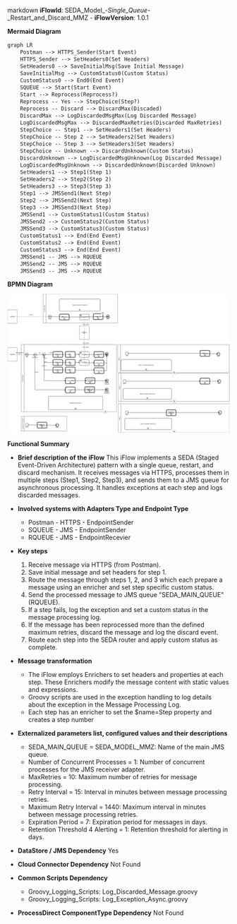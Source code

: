 markdown
**iFlowId**: SEDA_Model_-_Single_Queue_-_Restart_and_Discard_MMZ - **iFlowVersion**: 1.0.1

**Mermaid Diagram**
```mermaid
graph LR
    Postman --> HTTPS_Sender(Start Event)
    HTTPS_Sender --> SetHeaders0(Set Headers)
    SetHeaders0 --> SaveInitialMsg(Save Initial Message)
    SaveInitialMsg --> CustomStatus0(Custom Status)
    CustomStatus0 --> End0(End Event)
    SQUEUE --> Start(Start Event)
    Start --> Reprocess(Reprocess?)
    Reprocess -- Yes --> StepChoice(Step?)
    Reprocess -- Discard --> DiscardMax(Discaded)
    DiscardMax --> LogDiscardedMsgMax(Log Discarded Message)
    LogDiscardedMsgMax --> DiscardedMaxRetries(Discarded MaxRetries)
    StepChoice -- Step1 --> SetHeaders1(Set Headers)
    StepChoice -- Step 2 --> SetHeaders2(Set Headers)
    StepChoice -- Step 3 --> SetHeaders3(Set Headers)
    StepChoice -- Unknown --> DiscardUnknown(Custom Status)
    DiscardUnknown --> LogDiscardedMsgUnknown(Log Discarded Message)
    LogDiscardedMsgUnknown --> DiscardedUnknown(Discarded Unknown)
    SetHeaders1 --> Step1(Step 1)
    SetHeaders2 --> Step2(Step 2)
    SetHeaders3 --> Step3(Step 3)
    Step1 --> JMSSend1(Next Step)
    Step2 --> JMSSend2(Next Step)
    Step3 --> JMSSend3(Next Step)
    JMSSend1 --> CustomStatus1(Custom Status)
    JMSSend2 --> CustomStatus2(Custom Status)
    JMSSend3 --> CustomStatus3(Custom Status)
    CustomStatus1 --> End(End Event)
    CustomStatus2 --> End(End Event)
    CustomStatus3 --> End(End Event)
    JMSSend1 -- JMS --> RQUEUE
    JMSSend2 -- JMS --> RQUEUE
    JMSSend3 -- JMS --> RQUEUE
```
**BPMN Diagram**

![BPMN Diagram](./SEDA_Model_-_Single_Queue_-_Restart_and_Discard_MMZ-1.0.1.png "BPMN Diagram")

**Functional Summary**
- **Brief description of the iFlow**
This iFlow implements a SEDA (Staged Event-Driven Architecture) pattern with a single queue, restart, and discard mechanism. It receives messages via HTTPS, processes them in multiple steps (Step1, Step2, Step3), and sends them to a JMS queue for asynchronous processing. It handles exceptions at each step and logs discarded messages.

- **Involved systems with Adapters Type and Endpoint Type**
    - Postman - HTTPS - EndpointSender
    - SQUEUE - JMS - EndpointSender
    - RQUEUE - JMS - EndpointRecevier

- **Key steps**
    1. Receive message via HTTPS (from Postman).
    2. Save initial message and set headers for step 1.
    3. Route the message through steps 1, 2, and 3 which each prepare a message using an enricher and set step specific custom status.
    4. Send the processed message to JMS queue "SEDA_MAIN_QUEUE" (RQUEUE).
    5. If a step fails, log the exception and set a custom status in the message processing log.
    6. If the message has been reprocessed more than the defined maximum retries, discard the message and log the discard event.
    7. Route each step into the SEDA router and apply custom status as complete.

- **Message transformation**
    - The iFlow employs Enrichers to set headers and properties at each step. These Enrichers modify the message content with static values and expressions.
    - Groovy scripts are used in the exception handling to log details about the exception in the Message Processing Log.
    - Each step has an enricher to set the $name=Step property and creates a step number

- **Externalized parameters list, configured values and their descriptions**
    - SEDA_MAIN_QUEUE = SEDA_MODEL_MMZ: Name of the main JMS queue.
    - Number of Concurrent Processes = 1: Number of concurrent processes for the JMS receiver adapter.
    - MaxRetries = 10: Maximum number of retries for message processing.
    - Retry Interval = 15: Interval in minutes between message processing retries.
    - Maximum Retry Interval = 1440: Maximum interval in minutes between message processing retries.
    - Expiration Period = 7: Expiration period for messages in days.
    - Retention Threshold 4 Alerting = 1: Retention threshold for alerting in days.

- **DataStore / JMS Dependency**
Yes

- **Cloud Connector Dependency**
Not Found

- **Common Scripts Dependency**
    - Groovy_Logging_Scripts: Log_Discarded_Message.groovy
    - Groovy_Logging_Scripts: Log_Exception_Async.groovy

- **ProcessDirect ComponentType Dependency**
Not Found